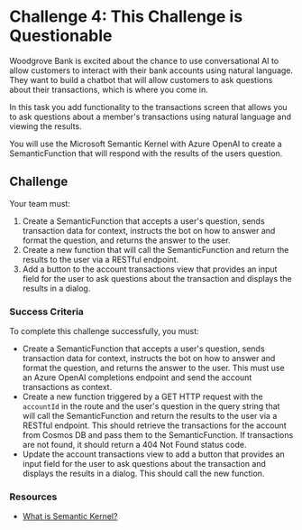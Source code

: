 # Challenge 4: This Challenge is Questionable

Woodgrove Bank is excited about the chance to use conversational AI to allow customers to interact with their bank accounts using natural language. They want to build a chatbot that will allow customers to ask questions about their transactions, which is where you come in.

In this task you add functionality to the transactions screen that allows you to ask questions about a member's transactions using natural language and viewing the results.

You will use the Microsoft Semantic Kernel with Azure OpenAI to create a SemanticFunction that will respond with the results of the users question.

## Challenge

Your team must:

1. Create a SemanticFunction that accepts a user's question, sends transaction data for context, instructs the bot on how to answer and format the question, and returns the answer to the user.
2. Create a new function that will call the SemanticFunction and return the results to the user via a RESTful endpoint.
3. Add a button to the account transactions view that provides an input field for the user to ask questions about the transaction and displays the results in a dialog.

### Success Criteria

To complete this challenge successfully, you must:

- Create a SemanticFunction that accepts a user's question, sends transaction data for context, instructs the bot on how to answer and format the question, and returns the answer to the user. This must use an Azure OpenAI completions endpoint and send the account transactions as context.
- Create a new function triggered by a GET HTTP request with the `accountId` in the route and the user's question in the query string that will call the SemanticFunction and return the results to the user via a RESTful endpoint. This should retrieve the transactions for the account from Cosmos DB and pass them to the SemanticFunction. If transactions are not found, it should return a 404 Not Found status code.
- Update the account transactions view to add a button that provides an input field for the user to ask questions about the transaction and displays the results in a dialog. This should call the new function.

### Resources

- [What is Semantic Kernel?](https://learn.microsoft.com/semantic-kernel/overview/)
